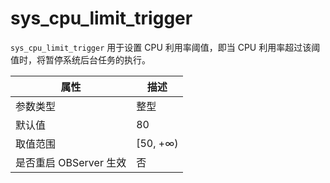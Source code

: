 sys_cpu_limit_trigger
==========================================

`sys_cpu_limit_trigger` 用于设置 CPU 利用率阈值，即当 CPU 利用率超过该阈值时，将暂停系统后台任务的执行。

|      **属性**      |  **描述**   |
|------------------|-----------|
| 参数类型             | 整型        |
| 默认值              | 80        |
| 取值范围             | \[50, +∞) |
| 是否重启 OBServer 生效 | 否         |
